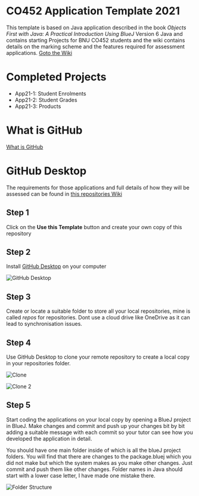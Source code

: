 # CO452 Application Template 2021
This template is based on Java application described in the book *Objects First with Java: A Practical Introduction Using BlueJ* Version 6 Java and contains starting Projects for BNU CO452 students and the wiki contains details on the marking scheme and the features required for assessment applications.
[Goto the Wiki](https://github.com/BNU-CO452/BlueJ-Apps/wiki)

# Completed Projects
- App21-1: Student Enrolments
- App21-2: Student Grades
- App21-3: Products

# What is GitHub
[What is GitHub](https://www.youtube.com/watch?v=w3jLJU7DT5E#action=share&ab_channel=GitHub)   
# GitHub Desktop
The requirements for those applications and full details of how they will be assessed can be found in [this repositories Wiki](https://github.com/BNU-CO452/BlueJ-Apps/wiki)
## Step 1
Click on the **Use this Template** button and create your own copy of this repository
## Step 2
Install [GitHub Desktop](https://desktop.github.com/) on your computer  

![GitHub Desktop](https://github.com/BNU-CO452/BlueJ-Apps/blob/master/images/GitHub%20Desktop-1.jpg)
## Step 3
Create or locate a suitable folder to store all your local repositories, mine is called *repos* for repositories. Dont use a cloud drive like OneDrive as it can lead to synchronisation issues.
## Step 4
Use GitHub Desktop to clone your remote repository to create a local copy in your repositories folder.

![Clone](https://github.com/BNU-CO452/BlueJ-Apps/blob/master/images/GitHub%20Desktop-2.jpg)

![Clone 2](https://github.com/BNU-CO452/BlueJ-Apps/blob/master/images/GitHub%20Desktop-3.jpg)
## Step 5
Start coding the applications on your local copy by opening a BlueJ project in BlueJ.  Make changes and commit and push up your changes bit by bit adding a suitable message with each commit so your tutor can see how you developed the application in detail.

You should have one main folder inside of which is all the blueJ project folders.  You will find that there are changes to the package.bluej which you did not make but which the system makes as you make other changes.  Just commit and push them like other changes.  Folder names in Java should start with a lower case letter, I have made one mistake there.

![Folder Structure](https://github.com/BNU-CO452/BlueJ-Apps/blob/master/images/Folders.jpg)



